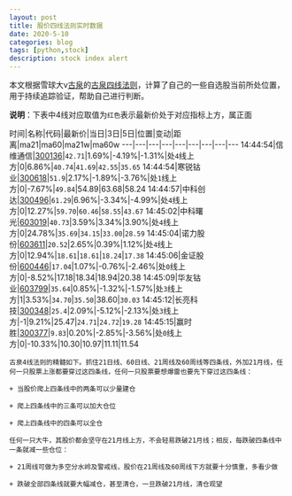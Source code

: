 ```yaml
---
layout: post
title: 股价四线法则实时数据
date: 2020-5-10
categories: blog
tags: [python,stock]
description: stock index alert
---
```



本文根据雪球大v[古泉](https://xueqiu.com/u/7148646888)的[古泉四线法则](https://xueqiu.com/7148646888/130498192)，计算了自己的一些自选股当前所处位置，用于持续追踪验证，帮助自己进行判断。

**说明**：下表中4线对应取值为`红色`表示最新价处于对应指标上方，属正面

时间|名称|代码|最新价|当日|3日|5日|位置|变动|距离|ma21|ma60|ma21w|ma60w
---|---|---|---|---|---|---|---|---
14:44:54|信维通信|[300136](https://xueqiu.com/S/SZ300136)|`42.71`|1.69%|-4.19%|-1.31%|处`4`线上方|0|6.86%|`40.74`|`41.69`|`42.55`|`35.65`
14:44:54|寒锐钴业|[300618](https://xueqiu.com/S/SZ300618)|`51.9`|2.17%|-1.89%|-3.76%|处`1`线上方|0|-7.67%|`49.84`|54.89|63.68|58.24
14:44:57|中科创达|[300496](https://xueqiu.com/S/SZ300496)|`61.29`|6.96%|-3.34%|-4.99%|处`4`线上方|0|12.27%|`59.70`|`60.46`|`58.55`|`43.67`
14:45:02|中科曙光|[603019](https://xueqiu.com/S/SH603019)|`40.73`|3.59%|3.34%|3.90%|处`4`线上方|0|24.78%|`35.69`|`34.15`|`33.00`|`28.59`
14:45:04|诺力股份|[603611](https://xueqiu.com/S/SH603611)|`20.52`|2.65%|0.39%|1.12%|处`4`线上方|0|12.94%|`18.61`|`18.61`|`18.24`|`17.38`
14:45:06|金证股份|[600446](https://xueqiu.com/S/SH600446)|`17.04`|1.07%|-0.76%|-2.46%|处`0`线上方|0|-8.52%|17.18|18.34|18.94|20.38
14:45:09|华友钴业|[603799](https://xueqiu.com/S/SH603799)|`35.64`|0.85%|-1.32%|-1.57%|处`3`线上方|1|3.53%|`34.70`|`35.50`|38.60|`30.03`
14:45:12|长亮科技|[300348](https://xueqiu.com/S/SZ300348)|`25.4`|2.09%|-5.12%|-2.13%|处`3`线上方|-1|9.21%|25.47|`24.71`|`24.72`|`19.28`
14:45:15|赢时胜|[300377](https://xueqiu.com/S/SZ300377)|`9.83`|0.20%|-2.85%|-3.56%|处`0`线上方|0|-10.33%|10.30|10.97|11.11|11.54

```
古泉4线法则的精髓如下。抓住21日线、60日线、21周线及60周线等四条线，外加21月线，任何一只股票上涨都要穿过这四条线，任何一只股票要想爆雷也要先下穿过这四条线：

+ 当股价爬上四条线中的两条可以少量建仓

+ 爬上四条线中的三条可以加大仓位

+ 爬上四条线中的四条可以全仓

任何一只大牛，其股价都会坚守在21月线上方，不会轻易跌破21月线；相反，每跌破四条线中一条就减一些仓位：

+ 21周线可做为多空分水岭及警戒线，股价在21周线及60周线下方就要十分慎重，多看少做

+ 跌破全部四条线就要大幅减仓，甚至清仓，一旦跌破21月线，清仓观望
```
